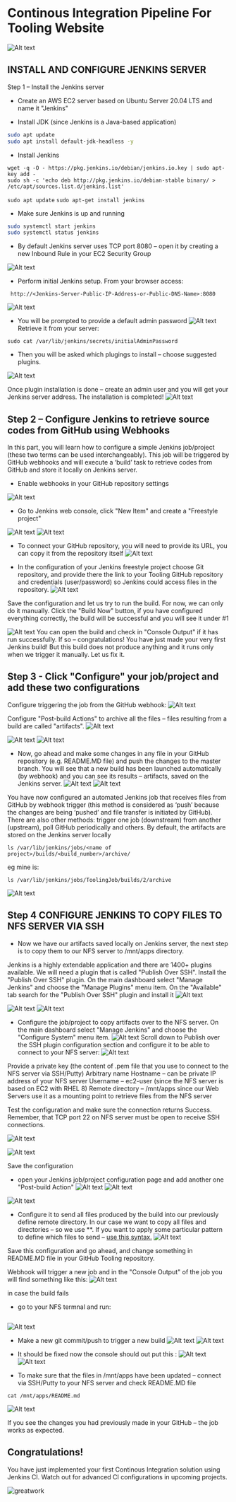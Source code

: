  # Continous Integration Pipeline For Tooling Website
![Alt text](Images/jenkins.png)

## INSTALL AND CONFIGURE JENKINS SERVER
Step 1 – Install the Jenkins server

- Create an AWS EC2 server based on Ubuntu Server 20.04 LTS and name it "Jenkins"

- Install JDK (since Jenkins is a Java-based application)

```sh
sudo apt update
sudo apt install default-jdk-headless -y
```

- Install Jenkins

```
wget -q -O - https://pkg.jenkins.io/debian/jenkins.io.key | sudo apt-key add -
sudo sh -c 'echo deb http://pkg.jenkins.io/debian-stable binary/ > /etc/apt/sources.list.d/jenkins.list'

```
`sudo apt update`
`sudo apt-get install jenkins`


- Make sure Jenkins is up and running
```sh
sudo systemctl start jenkins
sudo systemctl status jenkins
```
- By default Jenkins server uses TCP port 8080 – open it by creating a new Inbound Rule in your EC2 Security Group

![Alt text](Images/jenkins%20SG.png)

- Perform initial Jenkins setup. From your browser access:
```
 http://<Jenkins-Server-Public-IP-Address-or-Public-DNS-Name>:8080
 ```

![Alt text](Images/jenkins%20setup%201.png)


- You will be prompted to provide a default admin password
![Alt text](Images/jenkins%20setup%202.png)
Retrieve it from your server:
```
sudo cat /var/lib/jenkins/secrets/initialAdminPassword
```

- Then you will be asked which plugings to install – choose suggested plugins.

![Alt text](Images/jenkins%20setup%203.png)


Once plugin installation is done – create an admin user and you will get your Jenkins server address.
The installation is completed!
![Alt text](Images/jenkins%20setup%204.png)

## Step 2 – Configure Jenkins to retrieve source codes from GitHub using Webhooks
In this part, you will learn how to configure a simple Jenkins job/project (these two terms can be used interchangeably). This job will be triggered by GitHub webhooks and will execute a ‘build’ task to retrieve codes from GitHub and store it locally on Jenkins server.

- Enable webhooks in your GitHub repository settings

![Alt text](Images/jenkins%20setup%205.png)

- Go to Jenkins web console, click "New Item" and create a "Freestyle project"

![Alt text](Images/jenkins%20setup%206.png)
![Alt text](Images/jenkins%20setup%207.png)

- To connect your GitHub repository, you will need to provide its URL, you can copy it from the repository itself
![Alt text](Images/copy%20gthub%20url%20to%20jenkins.png)


- In the configuration of your Jenkins freestyle project choose Git repository, and provide there the link to your Tooling GitHub repository and credentials (user/password) so Jenkins could access files in the repository.
![Alt text](Images/configure%20freestyle%20project.png)

Save the configuration and let us try to run the build. For now, we can only do it manually.
Click the "Build Now" button, if you have configured everything correctly, the build will be successful and you will see it under #1

![Alt text](Images/jenkins%20setup%2011.png)
You can open the build and check in "Console Output" if it has run successfully.
If so – congratulations! You have just made your very first Jenkins build!
But this build does not produce anything and it runs only when we trigger it manually. Let us fix it.


## Step 3 - Click "Configure" your job/project and add these two configurations
Configure triggering the job from the GitHub webhook:
![Alt text](Images/jenkins%20setup%2012.png)

Configure "Post-build Actions" to archive all the files – files resulting from a build are called "artifacts".
![Alt text](Images/jenkins%20setup%2013.png)

![Alt text](Images/jenkins%20setup%2014.png)
![Alt text](Images/jenkins%20setup%2015.png)

- Now, go ahead and make some changes in any file in your GitHub repository (e.g. README.MD file) and push the changes to the master branch.
You will see that a new build has been launched automatically (by webhook) and you can see its results – artifacts, saved on the Jenkins server.
![Alt text](Images/jenkins%20setup%2016.png)
![Alt text](Images/jenkins%20setup%2017.png)

You have now configured an automated Jenkins job that receives files from GitHub by webhook trigger (this method is considered as ‘push’ because the changes are being ‘pushed’ and file transfer is initiated by GitHub). There are also other methods: trigger one job (downstream) from another (upstream), poll GitHub periodically and others.
By default, the artifacts are stored on the Jenkins server locally

```
ls /var/lib/jenkins/jobs/<name of project>/builds/<build_number>/archive/
```
eg mine is:

```
ls /var/lib/jenkins/jobs/ToolingJob/builds/2/archive

```
![Alt text](Images/jenkins%20setup%2018.png)

## Step 4  CONFIGURE JENKINS TO COPY FILES TO NFS SERVER VIA SSH


- Now we have our artifacts saved locally on Jenkins server, the next step is to copy them to our NFS server to /mnt/apps directory.


Jenkins is a highly extendable application and there are 1400+ plugins available. We will need a plugin that is called "Publish Over SSH".
Install the "Publish Over SSH" plugin.
On the main dashboard select "Manage Jenkins" and choose the "Manage Plugins" menu item.
On the "Available" tab search for the "Publish Over SSH" plugin and install it
![Alt text](Images/jenkins%20setup%2019.png)

![Alt text](Images/jenkins%20setup%2020.png)
![Alt text](Images/jenkins%20setup%2021.png)

- Configure the job/project to copy artifacts over to the NFS server.
On the main dashboard select "Manage Jenkins" and choose the "Configure System" menu item.
![Alt text](Images/jenkins%20setup%2022.png)
Scroll down to Publish over the SSH plugin configuration section and configure it to be able to connect to your NFS server:
![Alt text](Images/jenkins%20setup%2023.png)

Provide a private key (the content of .pem file that you use to connect to the NFS server via SSH/Putty)
Arbitrary name
Hostname – can be private IP address of your NFS server
Username – ec2-user (since the NFS server is based on EC2 with RHEL 8)
Remote directory – /mnt/apps since our Web Servers use it as a mounting point to retrieve files from the NFS server

Test the configuration and make sure the connection returns Success. Remember, that TCP port 22 on NFS server must be open to receive SSH connections.

![Alt text](Images/jenkins%20setup%2024.png)

![Alt text](Images/jenkins%20setup%2025.png)

Save the configuration

- open your Jenkins job/project configuration page and add another one "Post-build Action"
![Alt text](Images/jenkins%20setup%2026.png)
![Alt text](Images/jenkins%20setup%2027.png)

![Alt text](Images/jenkins%20setup%2028.png)

- Configure it to send all files produced by the build into our previously define remote directory. In our case we want to copy all files and directories – so we use **.
If you want to apply some particular pattern to define which files to send – [use this syntax.](http://ant.apache.org/manual/dirtasks.html#patterns)
![Alt text](Images/jenkins%20setup%2029.png)

Save this configuration and go ahead, and change something in README.MD file in your GitHub Tooling repository.


Webhook will trigger a new job and in the "Console Output" of the job you will find something like this:
![Alt text](Images/jenkins%20setup%2030.png)

in case the build fails 

- go to your NFS termnal and run:

```sudo chmod -R 777 /mnt
```
![Alt text](Images/jenkins%20setup%2030.5.png)


- Make a new git commit/push to trigger a new build
![Alt text](Images/new%20commit1.png)
![Alt text](Images/new%20commit.png)
- It should be fixed now the console should out put this :
![Alt text](Images/jenkins%20setup%2031.5.png)
![Alt text](Images/jenkins%20setup%2031.png)


- To make sure that the files in /mnt/apps have been updated – connect via SSH/Putty to your NFS server and check README.MD file
```
cat /mnt/apps/README.md
```
![Alt text](Images/jenkins%20setup%2032.png)

If you see the changes you had previously made in your GitHub – the job works as expected.

## Congratulations!

You have just implemented your first Continous Integration solution using Jenkins CI. Watch out for advanced CI configurations in upcoming projects.

![greatwork](https://i.pinimg.com/originals/49/89/1e/49891ed4be81bcfb160f0c9c3bd8aa0f.gif)


